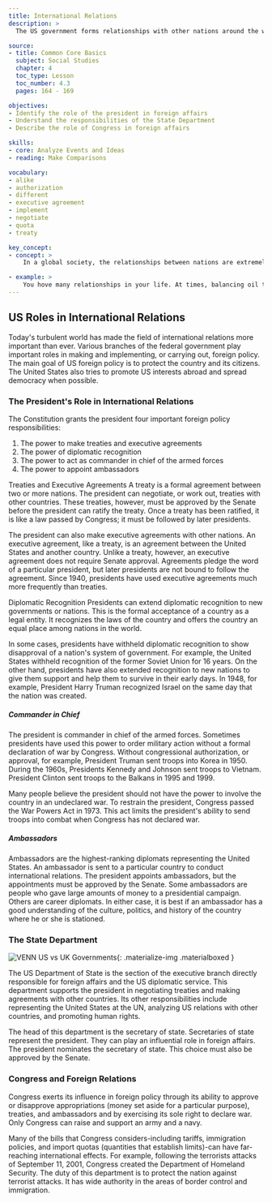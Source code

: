 ```yaml
---
title: International Relations
description: >
  The US government forms relationships with other nations around the world. The president generally takes the lead in setting foreign policy goals. The president appoints ambassadors to other countries and is the commander in chief of the armed forces.

source:
- title: Common Core Basics
  subject: Social Studies
  chapter: 4
  toc_type: Lesson
  toc_number: 4.3
  pages: 164 - 169

objectives:
- Identify the role of the president in foreign affairs
- Understand the responsibilities of the State Department
- Describe the role of Congress in foreign affairs

skills:
- core: Analyze Events and Ideas
- reading: Make Comparisons

vocabulary:
- alike
- authorization
- different
- executive agreement
- implement
- negotiate
- quota
- treaty

key_concept:
- concept: >
    In a global society, the relationships between nations are extremely important. The US government uses many tools and policies to direct these international relations.

- example: >
    You hove many relationships in your life. At times, balancing oil these relationships con be tricky. For example, your mother may expect you to help her on the some day that your boss wants you to work extra hours. If everyone involved is reasonable, a compromise may be worked out. At times, however, someone may make compromise difficult.<br /><br />In international relations, governments must o~en compromise to find on acceptable solution to the many challenges that arise. When compromise is not possible, the consequences con be serious. Failure to find compromise con lead to war.
---
```

## US Roles in International Relations

Today's turbulent world has made the field of international relations more important than ever. Various branches of the federal government play important roles in making and implementing, or carrying out, foreign policy. The main goal of US foreign policy is to protect the country and its citizens. The United States also tries to promote US interests abroad and spread democracy when possible.

### The President's Role in International Relations

The Constitution grants the president four important foreign policy responsibilities:

  1.  The power to make treaties and executive agreements
  1.  The power of diplomatic recognition
  1.  The power to act as commander in chief of the armed forces
  1.  The power to appoint ambassadors

Treaties and Executive Agreements A treaty is a formal agreement between two or more nations. The president can negotiate, or work out, treaties with other countries. These treaties, however, must be approved by the Senate before the president can ratify the treaty. Once a treaty has been ratified, it is like a law passed by Congress; it must be followed by later presidents.

The president can also make executive agreements with other nations. An executive agreement, like a treaty, is an agreement between the United States and another country. Unlike a treaty, however, an executive agreement does not require Senate approval. Agreements pledge the word of a particular president, but later presidents are not bound to follow the agreement. Since 1940, presidents have used executive agreements much more frequently than treaties.

Diplomatic Recognition Presidents can extend diplomatic recognition to new governments or nations. This is the formal acceptance of a country as a legal entity. It recognizes the laws of the country and offers the country an equal place among nations in the world.

In some cases, presidents have withheld diplomatic recognition to show disapproval of a nation's system of government. For example, the United States withheld recognition of the former Soviet Union for 16 years. On the other hand, presidents have also extended recognition to new nations to give them support and help them to survive in their early days. In 1948, for example, President Harry Truman recognized Israel on the same day that the nation was created.

##### Commander in Chief

The president is commander in chief of the armed forces. Sometimes presidents have used this power to order military action without a formal declaration of war by Congress. Without congressional authorization, or approval, for example, President Truman sent troops into Korea in 1950. During the 1960s, Presidents Kennedy and Johnson sent troops to Vietnam. President Clinton sent troops to the Balkans in 1995 and 1999.

Many people believe the president should not have the power to involve the country in an undeclared war. To restrain the president, Congress passed the War Powers Act in 1973. This act limits the president's ability to send troops into combat when Congress has not declared war.

##### Ambassadors

Ambassadors are the highest-ranking diplomats representing the United States. An ambassador is sent to a particular country to conduct international relations. The president appoints ambassadors, but the appointments must be approved by the Senate. Some ambassadors are people who gave large amounts of money to a presidential campaign. Others are career diplomats. In either case, it is best if an ambassador has a good understanding of the culture, politics, and history of the country where he or she is stationed.

### The State Department

![VENN US vs UK Governments](){: .materialize-img .materialboxed }

The US Department of State is the section of the executive branch directly responsible for foreign affairs and the US diplomatic service. This department supports the president in negotiating treaties and making agreements with other countries. Its other responsibilities include representing the United States at the UN, analyzing US relations with other countries, and promoting human rights.

The head of this department is the secretary of state. Secretaries of state
represent the president. They can play an influential role in foreign affairs.
The president nominates the secretary of state. This choice must also be
approved by the Senate.

### Congress and Foreign Relations

Congress exerts its influence in foreign policy through its ability to approve or disapprove appropriations (money set aside for a particular purpose), treaties, and ambassadors and by exercising its sole right to declare war. Only Congress can raise and support an army and a navy.

Many of the bills that Congress considers-including tariffs, immigration policies, and import quotas (quantities that establish limits)-can have far-reaching international effects. For example, following the terrorists attacks of September 11, 2001, Congress created the Department of Homeland Security. The duty of this department is to protect the nation against terrorist attacks. It has wide authority in the areas of border control and immigration.